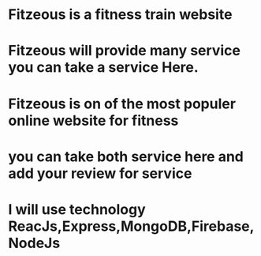 
# Fitzeous is a fitness train website
# Fitzeous will provide many service you can take a service Here.
# Fitzeous is on of the most populer online website for fitness
# you can take both service here and add your review for service
# I will use technology ReacJs,Express,MongoDB,Firebase,NodeJs